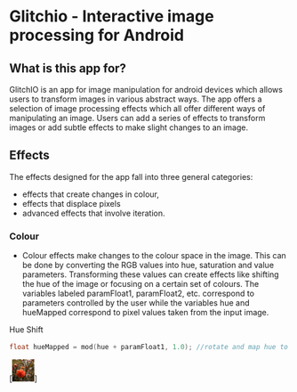 # Glitchio - Interactive image processing for Android


## What is this app for?

GlitchIO is an app for image manipulation for android devices which allows users to transform
images in various abstract ways. The app offers a selection of image processing effects which all
offer different ways of manipulating an image. Users can add a series of effects to transform
images or add subtle effects to make slight changes to an image.


## Effects

The effects designed for the app fall into three general categories: 
- effects that create changes in colour, 
- effects that displace pixels 
- advanced effects that involve iteration. 

### Colour
- Colour effects make changes to the colour space in the image. This can be done by converting
the RGB values into hue, saturation and value parameters. Transforming these values can
create effects like shifting the hue of the image or focusing on a certain set of colours. 
The variables labeled paramFloat1, paramFloat2, etc. correspond to parameters controlled by the user 
while the variables hue and hueMapped correspond to pixel values taken from the input image.


Hue Shift

```c++
float hueMapped = mod(hue + paramFloat1, 1.0); //rotate and map hue to 0,1 range
```


[<img alt="alt_text" width="40px" src="examples/1%20Hue%20Shift.jpg" />]

